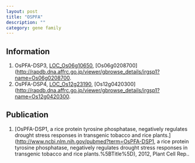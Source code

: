 ```yaml
---
layout: post
title: "OSPFA"
description: ""
category: gene family
---
```


## Information
1. OsPFA-DSP3, [LOC_Os06g10650](http://rice.plantbiology.msu.edu/cgi-bin/ORF_infopage.cgi?orf=LOC_Os06g10650), [Os06g0208700](http://rapdb.dna.affrc.go.jp/viewer/gbrowse_details/irgsp1?name=Os06g0208700.
2. OsPFA-DSP4, [LOC_Os12g23190](http://rice.plantbiology.msu.edu/cgi-bin/ORF_infopage.cgi?orf=LOC_Os12g23190), [Os12g0420300](http://rapdb.dna.affrc.go.jp/viewer/gbrowse_details/irgsp1?name=Os12g0420300.

## Publication
1. [OsPFA-DSP1, a rice protein tyrosine phosphatase, negatively regulates drought stress responses in transgenic tobacco and rice plants.](http://www.ncbi.nlm.nih.gov/pubmed?term=OsPFA-DSP1, a rice protein tyrosine phosphatase, negatively regulates drought stress responses in transgenic tobacco and rice plants.%5BTitle%5D), 2012, Plant Cell Rep..


